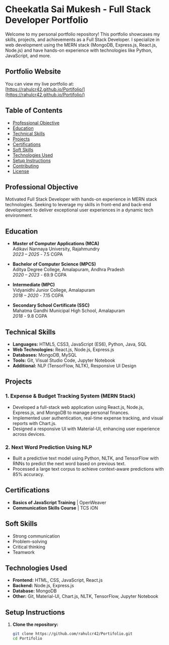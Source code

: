 # Cheekatla Sai Mukesh - Full Stack Developer Portfolio

Welcome to my personal portfolio repository! This portfolio showcases my skills, projects, and achievements as a Full Stack Developer. I specialize in web development using the MERN stack (MongoDB, Express.js, React.js, Node.js) and have hands-on experience with technologies like Python, JavaScript, and more.

## Portfolio Website

You can view my live portfolio at:  
[https://rahulcr42.github.io/Portifolio/](https://rahulcr42.github.io/Portifolio/)

## Table of Contents

- [Professional Objective](#professional-objective)
- [Education](#education)
- [Technical Skills](#technical-skills)
- [Projects](#projects)
- [Certifications](#certifications)
- [Soft Skills](#soft-skills)
- [Technologies Used](#technologies-used)
- [Setup Instructions](#setup-instructions)
- [Contributing](#contributing)
- [License](#license)

## Professional Objective

Motivated Full Stack Developer with hands-on experience in MERN stack technologies. Seeking to leverage my skills in front-end and back-end development to deliver exceptional user experiences in a dynamic tech environment.

## Education

- **Master of Computer Applications (MCA)**  
  Adikavi Nannaya University, Rajahmundry  
  *2023 – 2025* - 7.5 CGPA

- **Bachelor of Computer Science (MPCS)**  
  Aditya Degree College, Amalapuram, Andhra Pradesh  
  *2020 – 2023* - 69.9 CGPA

- **Intermediate (MPC)**  
  Vidyanidhi Junior College, Amalapuram  
  *2018 – 2020* - 7.15 CGPA

- **Secondary School Certificate (SSC)**  
  Mahatma Gandhi Municipal High School, Amalapuram  
  *2018* - 9.8 CGPA

## Technical Skills

- **Languages:** HTML5, CSS3, JavaScript (ES6), Python, Java, SQL
- **Web Technologies:** React.js, Node.js, Express.js
- **Databases:** MongoDB, MySQL
- **Tools:** Git, Visual Studio Code, Jupyter Notebook
- **Additional:** NLP (TensorFlow, NLTK), Responsive UI Design

## Projects

### 1. Expense & Budget Tracking System (MERN Stack)
- Developed a full-stack web application using React.js, Node.js, Express.js, and MongoDB to manage personal finances.
- Implemented user authentication, real-time expense tracking, and visual reports with Chart.js.
- Designed a responsive UI with Material-UI, enhancing user experience across devices.

### 2. Next Word Prediction Using NLP
- Built a predictive text model using Python, NLTK, and TensorFlow with RNNs to predict the next word based on previous text.
- Processed a large text corpus to achieve context-aware predictions with 85% accuracy.

## Certifications

- **Basics of JavaScript Training** | OpenWeaver
- **Communication Skills Course** | TCS iON

## Soft Skills

- Strong communication
- Problem-solving
- Critical thinking
- Teamwork

## Technologies Used

- **Frontend:** HTML, CSS, JavaScript, React.js
- **Backend:** Node.js, Express.js
- **Database:** MongoDB
- **Other:** Git, Material-UI, Chart.js, NLTK, TensorFlow, Jupyter Notebook

## Setup Instructions

1. **Clone the repository:**

   ```bash
   git clone https://github.com/rahulcr42/Portifolio.git
   cd Portifolio
